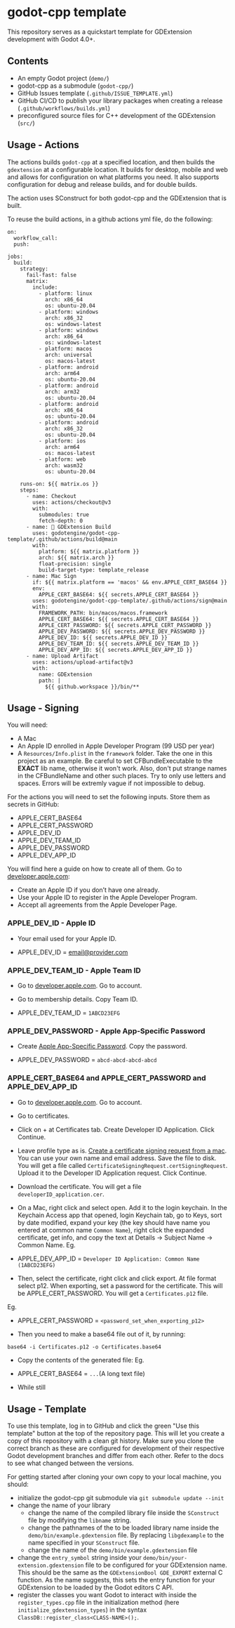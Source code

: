 # godot-cpp template
This repository serves as a quickstart template for GDExtension development with Godot 4.0+.

## Contents
* An empty Godot project (`demo/`)
* godot-cpp as a submodule (`godot-cpp/`)
* GitHub Issues template (`.github/ISSUE_TEMPLATE.yml`)
* GitHub CI/CD to publish your library packages when creating a release (`.github/workflows/builds.yml`)
* preconfigured source files for C++ development of the GDExtension (`src/`)

## Usage - Actions

The actions builds `godot-cpp` at a specified location, and then builds the `gdextension` at a configurable location. It builds for desktop, mobile and web and allows for configuration on what platforms you need. It also supports configuration for debug and release builds, and for double builds.

The action uses SConstruct for both godot-cpp and the GDExtension that is built.

To reuse the build actions, in a github actions yml file, do the following:

```name: Build GDExtension
on:
  workflow_call:
  push:

jobs:
  build:
    strategy:
      fail-fast: false
      matrix:
        include:
          - platform: linux
            arch: x86_64
            os: ubuntu-20.04
          - platform: windows
            arch: x86_32
            os: windows-latest
          - platform: windows
            arch: x86_64
            os: windows-latest
          - platform: macos
            arch: universal
            os: macos-latest
          - platform: android
            arch: arm64
            os: ubuntu-20.04
          - platform: android
            arch: arm32
            os: ubuntu-20.04
          - platform: android
            arch: x86_64
            os: ubuntu-20.04
          - platform: android
            arch: x86_32
            os: ubuntu-20.04
          - platform: ios
            arch: arm64
            os: macos-latest
          - platform: web
            arch: wasm32
            os: ubuntu-20.04

    runs-on: ${{ matrix.os }}
    steps:
      - name: Checkout
        uses: actions/checkout@v3
        with:
          submodules: true
          fetch-depth: 0
      - name: 🔗 GDExtension Build
        uses: godotengine/godot-cpp-template/.github/actions/build@main
        with:
          platform: ${{ matrix.platform }}
          arch: ${{ matrix.arch }}
          float-precision: single
          build-target-type: template_release
      - name: Mac Sign
        if: ${{ matrix.platform == 'macos' && env.APPLE_CERT_BASE64 }}
        env:
          APPLE_CERT_BASE64: ${{ secrets.APPLE_CERT_BASE64 }}
        uses: godotengine/godot-cpp-template/.github/actions/sign@main
        with:
          FRAMEWORK_PATH: bin/macos/macos.framework
          APPLE_CERT_BASE64: ${{ secrets.APPLE_CERT_BASE64 }}
          APPLE_CERT_PASSWORD: ${{ secrets.APPLE_CERT_PASSWORD }}
          APPLE_DEV_PASSWORD: ${{ secrets.APPLE_DEV_PASSWORD }}
          APPLE_DEV_ID: ${{ secrets.APPLE_DEV_ID }}
          APPLE_DEV_TEAM_ID: ${{ secrets.APPLE_DEV_TEAM_ID }}
          APPLE_DEV_APP_ID: ${{ secrets.APPLE_DEV_APP_ID }}
      - name: Upload Artifact
        uses: actions/upload-artifact@v3
        with:
          name: GDExtension
          path: |
            ${{ github.workspace }}/bin/**

```

## Usage - Signing

You will need:

- A Mac
- An Apple ID enrolled in Apple Developer Program (99 USD per year)
- A `Resources/Info.plist` in the `framework` folder. Take the one in this project as an example. Be careful to set CFBundleExecutable to the **EXACT** lib name, otherwise it won't work. Also, don't put strange names in the CFBundleName and other such places. Try to only use letters and spaces. Errors will be extremly vague if not impossible to debug.

For the actions you will need to set the following inputs. Store them as secrets in GitHub:

- APPLE_CERT_BASE64
- APPLE_CERT_PASSWORD
- APPLE_DEV_ID
- APPLE_DEV_TEAM_ID
- APPLE_DEV_PASSWORD
- APPLE_DEV_APP_ID

You will find here a guide on how to create all of them. Go to [developer.apple.com](developer.apple.com):

- Create an Apple ID if you don’t have one already.
- Use your Apple ID to register in the Apple Developer Program.
- Accept all agreements from the Apple Developer Page.

### APPLE_DEV_ID - Apple ID

- Your email used for your Apple ID.

- APPLE_DEV_ID = email@provider.com

### APPLE_DEV_TEAM_ID - Apple Team ID

- Go to [developer.apple.com](https://developer.apple.com). Go to account.
- Go to membership details. Copy Team ID.

- APPLE_DEV_TEAM_ID = `1ABCD23EFG`

### APPLE_DEV_PASSWORD - Apple App-Specific Password

- Create [Apple App-Specific Password](https://support.apple.com/en-us/102654). Copy the password.

- APPLE_DEV_PASSWORD = `abcd-abcd-abcd-abcd`

### APPLE_CERT_BASE64 and APPLE_CERT_PASSWORD and APPLE_DEV_APP_ID

- Go to [developer.apple.com](https://developer.apple.com). Go to account.
- Go to certificates.
- Click on + at Certificates tab. Create Developer ID Application. Click Continue.
- Leave profile type as is. [Create a certificate signing request from a mac](https://developer.apple.com/help/account/create-certificates/create-a-certificate-signing-request). You can use your own name and email address. Save the file to disk. You will get a file called `CertificateSigningRequest.certSigningRequest`. Upload it to the Developer ID Application request. Click Continue.
- Download the certificate. You will get a file `developerID_application.cer`.
- On a Mac, right click and select open. Add it to the login keychain. In the Keychain Access app that opened, login Keychain tab, go to Keys, sort by date modified, expand your key (the key should have name you entered at common name `Common Name`), right click the expanded certificate, get info, and copy the text at Details -> Subject Name -> Common Name.
Eg.
- APPLE_DEV_APP_ID = `Developer ID Application: Common Name (1ABCD23EFG)`

- Then, select the certificate, right click and click export. At file format select p12. When exporting, set a password for the certificate. This will be APPLE_CERT_PASSWORD. You will get a `Certificates.p12` file.

Eg.
- APPLE_CERT_PASSWORD = `<password_set_when_exporting_p12>`

- Then you need to make a base64 file out of it, by running:
```
base64 -i Certificates.p12 -o Certificates.base64
```

- Copy the contents of the generated file:
Eg.
- APPLE_CERT_BASE64 = `...`(A long text file)

- While still

## Usage - Template

To use this template, log in to GitHub and click the green "Use this template" button at the top of the repository page.
This will let you create a copy of this repository with a clean git history. Make sure you clone the correct branch as these are configured for development of their respective Godot development branches and differ from each other. Refer to the docs to see what changed between the versions.

For getting started after cloning your own copy to your local machine, you should: 
* initialize the godot-cpp git submodule via `git submodule update --init`
* change the name of your library
  * change the name of the compiled library file inside the `SConstruct` file by modifying the `libname` string.
  * change the pathnames of the to be loaded library name inside the `demo/bin/example.gdextension` file. By replacing `libgdexample` to the name specified in your `SConstruct` file.
  * change the name of the `demo/bin/example.gdextension` file
* change the `entry_symbol` string inside your `demo/bin/your-extension.gdextension` file to be configured for your GDExtension name. This should be the same as the `GDExtensionBool GDE_EXPORT` external C function. As the name suggests, this sets the entry function for your GDExtension to be loaded by the Godot editors C API.
* register the classes you want Godot to interact with inside the `register_types.cpp` file in the initialization method (here `initialize_gdextension_types`) in the syntax `ClassDB::register_class<CLASS-NAME>();`.
